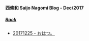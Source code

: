 #### 西條和 Saijo Nagomi Blog - Dec/2017
##### [Back](../NagomiBlog_List.md)

- [20171225 - おはつ。](おはつ.md)
